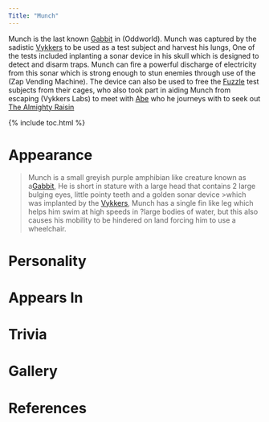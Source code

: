 ```yaml
---
Title: "Munch"
---
```


Munch is the last known [Gabbit](/species/gabbit) in (Oddworld).
Munch was captured by the sadistic [Vykkers](/species/Vykkers) to be used as a test subject and harvest his lungs,
One of the tests included inplanting a sonar device in his skull which is designed to detect and disarm traps.
Munch can fire a powerful discharge of electricity from this sonar which is strong enough to stun enemies through use of the (Zap Vending Machine).
The device can also be used to free the [Fuzzle](/species/fuzzle) test subjects from their cages, who also took part in aiding Munch from escaping (Vykkers Labs) to meet with [Abe](/characters/abe) who he journeys with to seek out [The Almighty Raisin](/characters/thealmightyraisin)

{% include toc.html %}

# Appearance
>Munch is a small greyish purple amphibian like creature known as a[Gabbit](/species/gabbit),
>He is short in stature with a large head that contains 2 large bulging eyes, little pointy teeth and a golden sonar device >which was implanted by the [Vykkers](/species/vykkers), Munch has a single fin like leg which helps him swim at high speeds in ?large bodies of water, but this also causes his mobility to be hindered on land forcing him to use a wheelchair.

# Personality

# Appears In

# Trivia

# Gallery

# References
